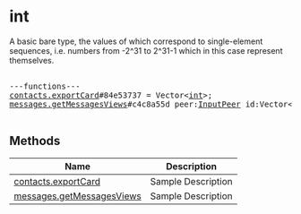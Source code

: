 # int

A basic bare type, the values of which correspond to single-element sequences, i.e. numbers from -2^31 to 2^31-1 which in this case represent themselves.

<pre>

---functions---
<a href="../method/contacts.exportCard.md">contacts.exportCard</a>#84e53737 = Vector&lt;<a href="../type/int.md">int</a>&gt;;
<a href="../method/messages.getMessagesViews.md">messages.getMessagesViews</a>#c4c8a55d peer:<a href="../type/InputPeer.md">InputPeer</a> id:Vector&lt;<a href="../type/int.md">int</a>&gt; increment:<a href="../type/Bool.md">Bool</a> = Vector&lt;<a href="../type/int.md">int</a>&gt;;

</pre>


## Methods

| Name | Description |
|------|-------------|
| [contacts.exportCard](../method/contacts.exportCard.md) | Sample Description |
| [messages.getMessagesViews](../method/messages.getMessagesViews.md) | Sample Description |
